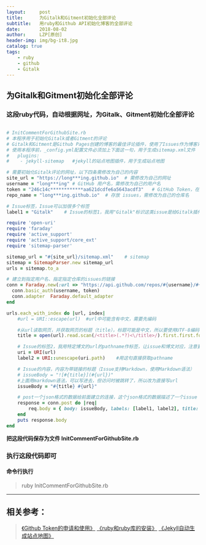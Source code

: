 ```yaml
---
layout:     post
title:      为Gitalk和Gitment初始化全部评论
subtitle:   用ruby和Github API初始化博客的全部评论
date:       2018-08-02
author:     LZP[原创]
header-img: img/bg-it8.jpg
catalog: true
tags:
    - ruby
    - github
    - Gitalk
---
```


## 为Gitalk和Gitment初始化全部评论

### 这段ruby代码，自动根据网址，为Gitalk、Gitment初始化全部评论

```ruby

# InitCommentForGithubSite.rb
# 本程序用于初始化Gitalk或者Gitment的评论
# Gitalk和Gitment是Github Pages创建的博客的最佳评论插件，使用了Issues作为博客评论
# 使用本程序前，_config.yml配置文件必须加上下面这一句，用于生成sitemap.xml文件
#   plugins:
#    - jekyll-sitemap   #jekyll的站点地图插件，用于生成站点地图

# 需要初始化Gitalk评论的网址，以下四条需修改为自己的内容
site_url = "https://long***ing.github.io"  # 需修改为自己的网址
username = "long***ing" # GitHub 用户名，需修改为自己的用户名
token = "246c14c************aa621dcdfe6a5643acdf3"   # GitHub Token，在账户设置中申请
repo_name = "long***ing.github.io"  # 存放 issues，需修改为自己的仓库名

# Issue标签，Issue可以加很多个标签
label1 = "Gitalk"    # Issue的标签1，我用"Gitalk"标识这类issue是给Gitalk插件使用的

require 'open-uri'
require 'faraday'
require 'active_support'
require 'active_support/core_ext'
require 'sitemap-parser'

sitemap_url = "#{site_url}/sitemap.xml"    # sitemap
sitemap = SitemapParser.new sitemap_url
urls = sitemap.to_a

# 建立到指定用户名、指定指定仓库的issues的链接
conn = Faraday.new(:url => "https://api.github.com/repos/#{username}/#{repo_name}/issues") do |conn|
  conn.basic_auth(username, token)
  conn.adapter  Faraday.default_adapter
end

urls.each_with_index do |url, index|
    #url = URI::escape(url)  #url中可能含有中文，需要先编码

    #从url读取网页，并获取网页的标题（title），标题可能是中文，所以要使用UTF-8编码
    title = open(url).read.scan(/<title>(.*?)<\/title>/).first.first.force_encoding('UTF-8')

    # Issue的标签2，我用特定博文的url的pathname作标签，让issue和博文对应，注意要解码，否则会标签长度
    uri = URI(url)  
    label2 = URI::unescape(uri.path)    #用这句直接获取pathname

    # Issue的内容，内容为带链接的标题（Issue支持Markdown，使用Markdown语法）
    # issueBody = "![#{title}](#{url})"
    #上面用markdown语法，可以写进去，但访问时被跳转了，所以改为直接写url
    issueBody = "#{title} #{url}"

    # post一个json格式的数据给前面建立的连接，这个json格式的数据描述了一个issue
    response = conn.post do |req|
        req.body = { body: issueBody, labels: [label1, label2], title: title }.to_json
    end
    puts response.body
end


```

**把这段代码保存为文件 InitCommentForGithubSite.rb**

### 执行这段代码即可

#### 命令行执行
>ruby InitCommentForGithubSite.rb

----

## 相关参考：
>[《Github Token的申请和使用》](https://longzeping.github.io/2018-08-01-Github-Token的申请和使用/)
>[《ruby和ruby库的安装》](https://longzeping.github.io/2018-08-01-ruby和ruby库的安装/)
>[《Jekyll自动生成站点地图》](https://longzeping.github.io/2018-08-01-Jekyll自动生成站点地图/)
